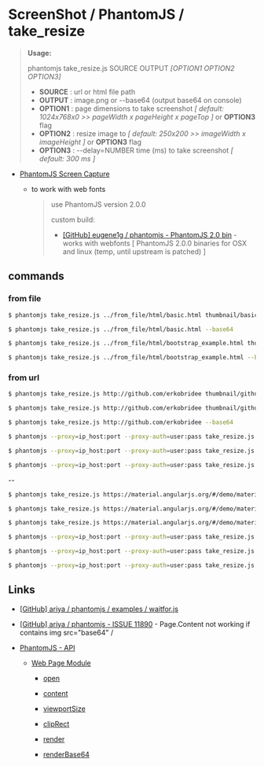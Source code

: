 # ScreenShot / PhantomJS  / take_resize

> **Usage:**
>
> phantomjs take_resize.js SOURCE OUTPUT _[OPTION1 OPTION2 OPTION3]_
>
> * **SOURCE**  : url or html file path
> * **OUTPUT**  : image.png or --base64 (output base64 on console)
> * **OPTION1** : page dimensions to take screenshot _[ default: 1024x768x0 >> pageWidth x pageHeight x pageTop ]_ or **OPTION3** flag
> * **OPTION2** : resize image to _[ default: 250x200 >> imageWidth x imageHeight ]_ or **OPTION3** flag
> * **OPTION3** : --delay=NUMBER time (ms) to take screenshot _[ default: 300 ms ]_

* [PhantomJS Screen Capture](http://phantomjs.org/screen-capture.html)

  * to work with web fonts

    > use PhantomJS version 2.0.0
    >
    > custom build:
    > 
    > * [[GitHub] eugene1g / phantomjs - PhantomJS 2.0 bin](https://github.com/eugene1g/phantomjs/releases/tag/2.0.0-bin) - works with webfonts [ PhantomJS 2.0.0 binaries for OSX and linux (temp, until upstream is patched) ]


## commands

### from file

```bash
$ phantomjs take_resize.js ../from_file/html/basic.html thumbnail/basic.png

$ phantomjs take_resize.js ../from_file/html/basic.html --base64

$ phantomjs take_resize.js ../from_file/html/bootstrap_example.html thumbnail/bootstrap_example.png

$ phantomjs take_resize.js ../from_file/html/bootstrap_example.html --base64
```

### from url

```bash
$ phantomjs take_resize.js http://github.com/erkobridee thumbnail/github_erkobridee.png --delay=1000

$ phantomjs take_resize.js http://github.com/erkobridee thumbnail/github_erkobridee.png

$ phantomjs take_resize.js http://github.com/erkobridee --base64

$ phantomjs --proxy=ip_host:port --proxy-auth=user:pass take_resize.js http://github.com/erkobridee thumbnail/github_erkobridee.png --delay=1000

$ phantomjs --proxy=ip_host:port --proxy-auth=user:pass take_resize.js http://github.com/erkobridee thumbnail/github_erkobridee.png

$ phantomjs --proxy=ip_host:port --proxy-auth=user:pass take_resize.js http://github.com/erkobridee --base64
```

--

```bash
$ phantomjs take_resize.js https://material.angularjs.org/#/demo/material.components.button thumbnail/button.png 1024x700 300x250 --delay=2000

$ phantomjs take_resize.js https://material.angularjs.org/#/demo/material.components.button thumbnail/button.png 1024x700 300x250

$ phantomjs take_resize.js https://material.angularjs.org/#/demo/material.components.button --base64 1024x700 300x250

$ phantomjs --proxy=ip_host:port --proxy-auth=user:pass take_resize.js https://material.angularjs.org/#/demo/material.components.button thumbnail/button.png 1024x700 300x250 --delay=2000

$ phantomjs --proxy=ip_host:port --proxy-auth=user:pass take_resize.js https://material.angularjs.org/#/demo/material.components.button thumbnail/button.png 1024x700 300x250

$ phantomjs --proxy=ip_host:port --proxy-auth=user:pass take_resize.js https://material.angularjs.org/#/demo/material.components.button --base64 1024x700 300x250
```

## Links

* [[GitHub] ariya / phantomjs / examples / waitfor.js](https://github.com/ariya/phantomjs/blob/master/examples/waitfor.js)

* [[GitHub] ariya / phantomjs - ISSUE 11890](https://github.com/ariya/phantomjs/issues/11890) - Page.Content not working if contains img src="base64" /

* [PhantomJS - API](http://phantomjs.org/api/)

  * [Web Page Module](http://phantomjs.org/api/webpage/)

    * [open](http://phantomjs.org/api/webpage/method/open.html)

    * [content](http://phantomjs.org/api/webpage/property/content.html)

    * [viewportSize](http://phantomjs.org/api/webpage/property/viewport-size.html)

    * [clipRect](http://phantomjs.org/api/webpage/property/clip-rect.html)

    * [render](http://phantomjs.org/api/webpage/method/render.html)

    * [renderBase64](http://phantomjs.org/api/webpage/method/render-base64.html)

